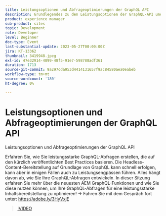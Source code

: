 ```yaml
---
title: Leistungsoptionen und Abfrageoptimierungen der GraphQL API
description: Grundlegendes zu den Leistungsoptionen der GraphQL-API und zur AbfrageoptimierungErfahren Sie, wie Sie leistungsstarke GraphQL-Abfragen erstellen, die auf den kürzlich veröffentlichten Best Practices basieren. Die Headless-Content-Bereitstellung auf Grundlage von GraphQL kann schnell erfolgen, kann aber in einigen Fällen auch zu Leistungsengpässen führen. Alles hängt davon ab, wie Sie Ihre GraphQL-Abfragen entwickeln. In dieser Sitzung erfahren Sie mehr über die neuesten AEM GraphQL-Funktionen und wie Sie diese nutzen können, um Ihre GraphQL-Abfragen für eine leistungsstarke Inhaltsbereitstellung zu optimieren!
product: experience manager
sub-product: sites
topic: Development
role: Developer
level: Beginner
doc-type: Event
last-substantial-update: 2023-05-27T00:00:00Z
jira: KT-13362
thumbnail: 3419948.jpeg
exl-id: 47e32914-4899-48f5-91e7-598788adf361
duration: 1713
source-git-commit: 9a297cda953d4414131657f9ac84580aea0eabeb
workflow-type: tm+mt
source-wordcount: '180'
ht-degree: 0%

---
```


# Leistungsoptionen und Abfrageoptimierungen der GraphQL API

Leistungsoptionen und Abfrageoptimierungen der GraphQL API

Erfahren Sie, wie Sie leistungsstarke GraphQL-Abfragen erstellen, die auf den kürzlich veröffentlichten Best Practices basieren. Die Headless-Content-Bereitstellung auf Grundlage von GraphQL kann schnell erfolgen, kann aber in einigen Fällen auch zu Leistungsengpässen führen. Alles hängt davon ab, wie Sie Ihre GraphQL-Abfragen entwickeln. In dieser Sitzung erfahren Sie mehr über die neuesten AEM GraphQL-Funktionen und wie Sie diese nutzen können, um Ihre GraphQL-Abfragen für eine leistungsstarke Inhaltsbereitstellung zu optimieren! → Fahren Sie mit dem Gespräch fort unter: https://adobe.ly/3HyVxjE

>[!VIDEO](https://video.tv.adobe.com/v/3419948/?learn=on)
